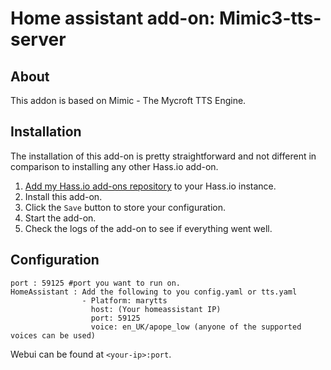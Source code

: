 # Home assistant add-on: Mimic3-tts-server


## About

This addon is based on Mimic - The Mycroft TTS Engine.

## Installation

The installation of this add-on is pretty straightforward and not different in
comparison to installing any other Hass.io add-on.

1. [Add my Hass.io add-ons repository][repository] to your Hass.io instance.
1. Install this add-on.
1. Click the `Save` button to store your configuration.
1. Start the add-on.
1. Check the logs of the add-on to see if everything went well.


## Configuration

```
port : 59125 #port you want to run on.
HomeAssistant : Add the following to you config.yaml or tts.yaml
                - Platform: marytts
                  host: (Your homeassistant IP)
                  port: 59125
                  voice: en_UK/apope_low (anyone of the supported voices can be used)
```

Webui can be found at `<your-ip>:port`.

[repository]: https://github.com/ChristoffBo/homeassistant/
